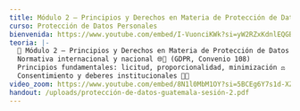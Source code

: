 ```yaml
---
title: Módulo 2 – Principios y Derechos en Materia de Protección de Datos
curso: Protección de Datos Personales
bienvenida: https://www.youtube.com/embed/I-VuonciKWk?si=yW2RZxKdnlEQGB3h
teoria: |-
  📌 Módulo 2 – Principios y Derechos en Materia de Protección de Datos
  Normativa internacional y nacional 🌐📘 (GDPR, Convenio 108)
  Principios fundamentales: licitud, proporcionalidad, minimización ⚖️
  Consentimiento y deberes institucionales 🤝🏽
video_zoom: https://www.youtube.com/embed/8N1l0MbM1OY?si=5BCEg6Y7s1d-XZQ9
handout: /uploads/protección-de-datos-guatemala-sesión-2.pdf
---
```

